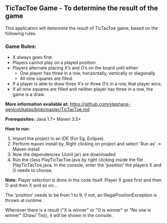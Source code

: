 <h2>TicTacToe Game - To determine the result of the game</h2>
This application will determine the result of TicTacToe game, based on the following rules.</br>

<h3>Game Rules:</br></h3>
<ul>
  <li>X always goes first.</li>
  <li>Players cannot play on a played position.</li>
  <li>Players alternate placing X’s and O’s on the board until either:
    <ul><li>One player has three in a row, horizontally, vertically or diagonally</li>
      <li>All nine squares are filled.</li>
    </ul>
  <li>If a player is able to draw three X’s or three O’s in a row, that player wins.</li>
  <li>If all nine squares are filled and neither player has three in a row, the game is a draw.</li>
</ul>

<b>More information available at:</b>
https://github.com/stephane-genicot/katas/blob/master/TicTacToe.md

<b>Prerequisites:</b>
Java 1.7+
Maven 3.5+

<b>How to run:</b>
<ol>
  <li>Import the project in an IDE (For Eg. Eclipse).</li>
  <li>Perform maven install by, Right clicking on project and select 'Run as' -> Maven install</li>
  <li>Now the dependencies (Junit jar) are downloaded</li>
  <li>Run the class PlayTicTacToe.java by right clicking inside the file PlayTicTacToe.java. In the console, enter the 'position' the players X and O needs to choose.</li>
</ol>

<b>Note:</b>
Player selection is done in the code itself. Player X goes first and then O and then X and so on...

The 'position' needs to be from 1 to 9, if not, an IllegalPositionException is thrown at runtime.

Whenever there is a result ("X is winner" or "O is winner" or "No one is winner" (Draw/ Tie)), it will be shown in the console.
